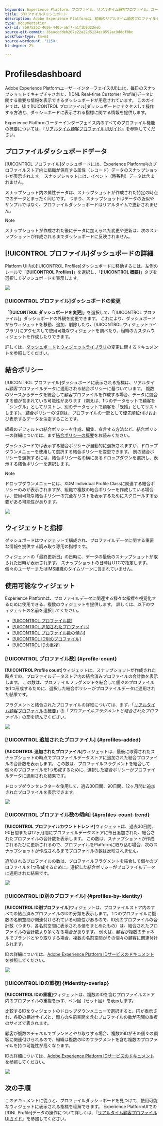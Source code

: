 ```yaml
---
keywords: Experience Platform、プロファイル、リアルタイム顧客プロファイル、ユーザーインターフェイス、UI、カスタマイズ、プロファイルダッシュボード、ダッシュボード
title: プロファイルダッシュボード
description: Adobe Experience Platformは、組織のリアルタイム顧客プロファイルデータに関する重要な情報を表示できるダッシュボードを提供します。
type: Documentation
exl-id: 7b9752b2-460e-440b-a6f7-a1f1b9d22eeb
source-git-commit: 36aaccddeb207e22a22d5124ec8592ac8dddf8bc
workflow-type: tm+mt
source-wordcount: '1150'
ht-degree: 2%

---
```


#  Profilesdashboard

Adobe Experience Platformユーザーインターフェイス(UI)には、毎日のスナップショットでキャプチャされた、[!DNL Real-time Customer Profile]データに関する重要な情報を表示できるダッシュボードが用意されています。 このガイドでは、UIで[!UICONTROL プロファイル]ダッシュボードにアクセスして操作する方法と、ダッシュボードに表示される指標に関する情報を提供します。

Experience Platformユーザーインターフェイス内のすべてのプロファイル機能の概要については、『[リアルタイム顧客プロファイルUIガイド](../../profile/ui/user-guide.md)』を参照してください。

## プロファイルダッシュボードデータ

[!UICONTROL プロファイル]ダッシュボードには、Experience Platform内のプロファイルストア内に組織が保有する属性（レコード）データのスナップショットが表示されます。 スナップショットには、イベント（時系列）データは含まれません。

スナップショット内の属性データは、スナップショットが作成された特定の時点でのデータとまったく同じです。 つまり、スナップショットはデータの近似やサンプルではなく、プロファイルダッシュボードはリアルタイムで更新されません。

>[!NOTE]
>
>スナップショットが作成された後にデータに加えられた変更や更新は、次のスナップショットが作成されるまでダッシュボードに反映されません。

## [!UICONTROL プロファイル]ダッシュボードの詳細

Platform UI内の[!UICONTROL Profiles]ダッシュボードに移動するには、左側のレールで「**[!UICONTROL Profiles]**」を選択し、「**[!UICONTROL 概要]**」タブを選択してダッシュボードを表示します。

![](../images/profiles/dashboard-overview.png)

### [!UICONTROL プロファイル]ダッシュボードの変更

「**[!UICONTROL ダッシュボードを変更]**」を選択して、「[!UICONTROL プロファイル]」ダッシュボードの外観を変更できます。 これにより、ダッシュボードからウィジェットを移動、追加、削除したり、[!UICONTROL ウィジェットライブラリ]にアクセスして使用可能なウィジェットを調べたり、組織のカスタムウィジェットを作成したりできます。

詳しくは、[ダッシュボード](../modify.md)と[ウィジェットライブラリ](../widget-library.md)の変更に関するドキュメントを参照してください。

## 結合ポリシー

[!UICONTROL プロファイル]ダッシュボードに表示される指標は、リアルタイム顧客プロファイルデータに適用される結合ポリシーに基づいています。 複数のソースからデータを統合して顧客プロファイルを作成する場合、データに競合する値が含まれている可能性があります（例えば、1つのデータセットで顧客を「シングル」としてリストし、別のデータセットで顧客を「既婚」としてリストします）。 結合ポリシーの役割は、プロファイルの一部として優先順位付けおよび表示するデータを決定することです。

組織のデフォルトの結合ポリシーを作成、編集、宣言する方法など、結合ポリシーの詳細については、まず[結合ポリシーの概要](../../profile/merge-policies/overview.md)をお読みください。

ダッシュボードでは表示する結合ポリシーが自動的に選択されますが、ドロップダウンメニューを使用して選択する結合ポリシーを変更できます。 別の結合ポリシーを選択するには、結合ポリシー名の横にあるドロップダウンを選択し、表示する結合ポリシーを選択します。

>[!NOTE]
>
>ドロップダウンメニューには、XDM Individual Profile Classに関連する結合ポリシーのみが表示されますが、組織で複数の結合ポリシーを作成している場合は、使用可能な結合ポリシーの完全なリストを表示するためにスクロールする必要がある可能性があります。

![](../images/profiles/select-merge-policy.png)

## ウィジェットと指標

ダッシュボードはウィジェットで構成され、プロファイルデータに関する重要な情報を提供する読み取り専用の指標です。

ウィジェットの「最終更新日」の日時に、データの最後のスナップショットが取られた日時が表示されます。 スナップショットの日時はUTCで指定します。個々のユーザーまたはIMS組織のタイムゾーンに含まれていません。

## 使用可能なウィジェット

Experience Platformは、プロファイルデータに関連する様々な指標を視覚化するために使用できる、複数のウィジェットを提供します。 詳しくは、以下のウィジェットの名前を選択してください。

* [[!UICONTROL プロファイル数]](#profile-count)
* [[!UICONTROL 追加されたプロファイル]](#profiles-added)
* [[!UICONTROL プロファイル数の傾向]](#profiles-count-trend)
* [[!UICONTROL ID別のプロファイル]](#profiles-by-identity)
* [[!UICONTROL IDの重複]](#identity-overlap)

### [!UICONTROL プロファイル数] {#profile-count}

**[!UICONTROL Profile count]**&#x200B;ウィジェットは、スナップショットが作成された時点での、プロファイルデータストア内の結合済みプロファイルの合計数を表示します。 この数は、プロファイルフラグメントを結合して個々のプロファイルを1つ形成するために、選択した結合ポリシーがプロファイルデータに適用された結果です。

フラグメントと結合されたプロファイルの詳細については、まず、「[リアルタイム顧客プロファイルの概要](../../profile/home.md)」の「*プロファイルフラグメントと結合されたプロファイル*」の節を読んでください。

![](../images/profiles/profile-count.png)

### [!UICONTROL 追加されたプロファイル] {#profiles-added}

**[!UICONTROL 追加されたプロファイル]**&#x200B;ウィジェットは、最後に取得されたスナップショットの時点でプロファイルデータストアに追加された結合プロファイルの合計数を表示します。 この数は、プロファイルフラグメントを結合して個々のプロファイルを1つ形成するために、選択した結合ポリシーがプロファイルデータに適用された結果です。

ドロップダウンセレクターを使用して、過去30日間、90日間、12ヶ月間に追加されたプロファイルを表示できます。

![](../images/profiles/profiles-added.png)

### [!UICONTROL プロファイル数の傾向] {#profiles-count-trend}

**[!UICONTROL プロファイルカウントトレンド]**&#x200B;ウィジェットは、過去30日間、90日間または12ヶ月間にプロファイルデータストアに毎日追加された、結合されたプロファイルの合計数を表示します。 この数は、スナップショットが作成されるたびに更新されるので、プロファイルをPlatformに取り込む場合、次のスナップショットが作成されるまでプロファイルの数は反映されません。

追加されるプロファイルの数は、プロファイルフラグメントを結合して個々のプロファイルを1つ形成するために、選択した結合ポリシーがプロファイルデータに適用された結果です。

![](../images/profiles/profile-count-trend.png)

### [!UICONTROL ID別のプロファイル] {#profiles-by-identity}

**[!UICONTROL ID別プロファイル]**&#x200B;ウィジェットは、プロファイルストア内のすべての結合済みプロファイルのIDの分類を表示します。 1つのプロファイルに複数の名前空間が関連付けられている可能性があるので、ID別のプロファイルの合計数（つまり、各名前空間に表示される値をまとめたもの）は、結合されたプロファイルの合計数より多くなる場合があります。 例えば、顧客が複数のチャネルでブランドとやり取りする場合、複数の名前空間がその個々の顧客に関連付けられます。

IDの詳細については、[Adobe Experience Platform IDサービスのドキュメント](../../identity-service/home.md)を参照してください。

![](../images/profiles/profiles-by-identity.png)

### [!UICONTROL IDの重複] {#identity-overlap}

**[!UICONTROL IDの重複]**&#x200B;ウィジェットは、複数のIDを含むプロファイルストア内のプロファイルの重複を示す、ベン図（セット図）を表示します。

比較するIDをウィジェットのドロップダウンメニューで選択すると、円が表示され、各IDの相対サイズと、両方の名前空間を含むプロファイルの数が円間の重複のサイズで表されます。

顧客が複数のチャネルでブランドとやり取りする場合、複数のIDがその個々の顧客に関連付けられるので、組織は複数のIDのフラグメントを含む複数のプロファイルを持つ可能性が高くなります。

IDの詳細については、[Adobe Experience Platform IDサービスのドキュメント](../../identity-service/home.md)を参照してください。

![](../images/profiles/identity-overlap.png)

## 次の手順

このドキュメントに従うと、プロファイルダッシュボードを見つけて、使用可能なウィジェットに表示される指標を理解できます。 Experience PlatformUIでの[!DNL Profile]データの操作について詳しくは、『[リアルタイム顧客プロファイルUIガイド](../../profile/ui/user-guide.md)』を参照してください。

